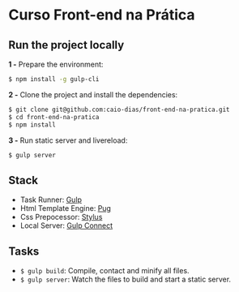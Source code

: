 # Curso Front-end na Prática

## Run the project locally

**1 -** Prepare the environment:

```sh
$ npm install -g gulp-cli
```

**2 -** Clone the project and install the dependencies:
```sh
$ git clone git@github.com:caio-dias/front-end-na-pratica.git
$ cd front-end-na-pratica
$ npm install
```

**3 -** Run static server and livereload:

```sh
$ gulp server
```

## Stack
- Task Runner: [Gulp](http://gulpjs.com/)
- Html Template Engine: [Pug](https://pugjs.org/api/getting-started.html)
- Css Prepocessor: [Stylus](http://stylus-lang.com/)
- Local Server: [Gulp Connect](https://github.com/avevlad/gulp-connect)

## Tasks

- `$ gulp build`: Compile, contact and minify all files.
- `$ gulp server`: Watch the files to build and start a static server.